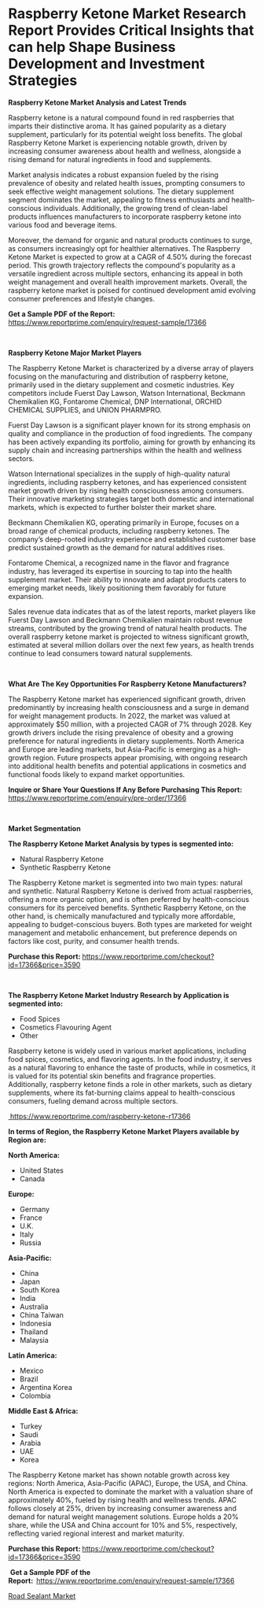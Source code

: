 <p><h1>Raspberry Ketone Market Research Report Provides Critical Insights that can help Shape Business Development and Investment Strategies</h1></p><p><strong>Raspberry Ketone Market Analysis and Latest Trends</strong></p>
<p><p>Raspberry ketone is a natural compound found in red raspberries that imparts their distinctive aroma. It has gained popularity as a dietary supplement, particularly for its potential weight loss benefits. The global Raspberry Ketone Market is experiencing notable growth, driven by increasing consumer awareness about health and wellness, alongside a rising demand for natural ingredients in food and supplements.</p><p>Market analysis indicates a robust expansion fueled by the rising prevalence of obesity and related health issues, prompting consumers to seek effective weight management solutions. The dietary supplement segment dominates the market, appealing to fitness enthusiasts and health-conscious individuals. Additionally, the growing trend of clean-label products influences manufacturers to incorporate raspberry ketone into various food and beverage items.</p><p>Moreover, the demand for organic and natural products continues to surge, as consumers increasingly opt for healthier alternatives. The Raspberry Ketone Market is expected to grow at a CAGR of 4.50% during the forecast period. This growth trajectory reflects the compound's popularity as a versatile ingredient across multiple sectors, enhancing its appeal in both weight management and overall health improvement markets. Overall, the raspberry ketone market is poised for continued development amid evolving consumer preferences and lifestyle changes.</p></p>
<p><strong>Get a Sample PDF of the Report:&nbsp;</strong> <a href="https://www.reportprime.com/enquiry/request-sample/17366?utm_campaign=2302&utm_medium=2&utm_source=Github&utm_content=ia&utm_term=18032025&utm_id=raspberry-ketone">https://www.reportprime.com/enquiry/request-sample/17366</a></p>
<p>&nbsp;</p>
<p><strong>Raspberry Ketone Major Market Players</strong></p>
<p><p>The Raspberry Ketone Market is characterized by a diverse array of players focusing on the manufacturing and distribution of raspberry ketone, primarily used in the dietary supplement and cosmetic industries. Key competitors include Fuerst Day Lawson, Watson International, Beckmann Chemikalien KG, Fontarome Chemical, DNP International, ORCHID CHEMICAL SUPPLIES, and UNION PHARMPRO.</p><p>Fuerst Day Lawson is a significant player known for its strong emphasis on quality and compliance in the production of food ingredients. The company has been actively expanding its portfolio, aiming for growth by enhancing its supply chain and increasing partnerships within the health and wellness sectors. </p><p>Watson International specializes in the supply of high-quality natural ingredients, including raspberry ketones, and has experienced consistent market growth driven by rising health consciousness among consumers. Their innovative marketing strategies target both domestic and international markets, which is expected to further bolster their market share.</p><p>Beckmann Chemikalien KG, operating primarily in Europe, focuses on a broad range of chemical products, including raspberry ketones. The company’s deep-rooted industry experience and established customer base predict sustained growth as the demand for natural additives rises.</p><p>Fontarome Chemical, a recognized name in the flavor and fragrance industry, has leveraged its expertise in sourcing to tap into the health supplement market. Their ability to innovate and adapt products caters to emerging market needs, likely positioning them favorably for future expansion.</p><p>Sales revenue data indicates that as of the latest reports, market players like Fuerst Day Lawson and Beckmann Chemikalien maintain robust revenue streams, contributed by the growing trend of natural health products. The overall raspberry ketone market is projected to witness significant growth, estimated at several million dollars over the next few years, as health trends continue to lead consumers toward natural supplements.</p></p>
<p>&nbsp;</p>
<p><strong>What Are The Key Opportunities For Raspberry Ketone Manufacturers?</strong></p>
<p><p>The Raspberry Ketone market has experienced significant growth, driven predominantly by increasing health consciousness and a surge in demand for weight management products. In 2022, the market was valued at approximately $50 million, with a projected CAGR of 7% through 2028. Key growth drivers include the rising prevalence of obesity and a growing preference for natural ingredients in dietary supplements. North America and Europe are leading markets, but Asia-Pacific is emerging as a high-growth region. Future prospects appear promising, with ongoing research into additional health benefits and potential applications in cosmetics and functional foods likely to expand market opportunities.</p></p>
<p><strong>Inquire or Share Your Questions If Any Before Purchasing This Report:</strong> <a href="https://www.reportprime.com/enquiry/pre-order/17366?utm_campaign=2302&utm_medium=2&utm_source=Github&utm_content=ia&utm_term=18032025&utm_id=raspberry-ketone">https://www.reportprime.com/enquiry/pre-order/17366</a></p>
<p>&nbsp;</p>
<p><strong>Market Segmentation</strong></p>
<p><strong>The Raspberry Ketone Market Analysis by types is segmented into:</strong></p>
<p><ul><li>Natural Raspberry Ketone</li><li>Synthetic Raspberry Ketone</li></ul></p>
<p><p>The Raspberry Ketone market is segmented into two main types: natural and synthetic. Natural Raspberry Ketone is derived from actual raspberries, offering a more organic option, and is often preferred by health-conscious consumers for its perceived benefits. Synthetic Raspberry Ketone, on the other hand, is chemically manufactured and typically more affordable, appealing to budget-conscious buyers. Both types are marketed for weight management and metabolic enhancement, but preference depends on factors like cost, purity, and consumer health trends.</p></p>
<p><strong>Purchase this Report:&nbsp;</strong><a href="https://www.reportprime.com/checkout?id=17366&price=3590&utm_campaign=2302&utm_medium=2&utm_source=Github&utm_content=ia&utm_term=18032025&utm_id=raspberry-ketone">https://www.reportprime.com/checkout?id=17366&price=3590</a></p>
<p>&nbsp;</p>
<p><strong>The Raspberry Ketone Market Industry Research by Application is segmented into:</strong></p>
<p><ul><li>Food Spices</li><li>Cosmetics Flavouring Agent</li><li>Other</li></ul></p>
<p><p>Raspberry ketone is widely used in various market applications, including food spices, cosmetics, and flavoring agents. In the food industry, it serves as a natural flavoring to enhance the taste of products, while in cosmetics, it is valued for its potential skin benefits and fragrance properties. Additionally, raspberry ketone finds a role in other markets, such as dietary supplements, where its fat-burning claims appeal to health-conscious consumers, fueling demand across multiple sectors.</p></p>
<p><a href="https://www.reportprime.com/raspberry-ketone-r17366?utm_campaign=2302&utm_medium=2&utm_source=Github&utm_content=ia&utm_term=18032025&utm_id=raspberry-ketone">&nbsp;https://www.reportprime.com/raspberry-ketone-r17366</a></p>
<p><strong>In terms of Region, the Raspberry Ketone Market Players available by Region are:</strong></p>
<p>
    <p> <strong> North America: </strong>
        <ul>
            <li>United States</li>
            <li>Canada</li>
        </ul>
        </p> 
    <p> <strong> Europe: </strong>
        <ul>
            <li>Germany</li>
            <li>France</li>
            <li>U.K.</li>
            <li>Italy</li>
            <li>Russia</li>
        </ul>
        </p> 
    <p> <strong> Asia-Pacific: </strong>
        <ul>
            <li>China</li>
            <li>Japan</li>
            <li>South Korea</li>
            <li>India</li>
            <li>Australia</li>
            <li>China Taiwan</li>
            <li>Indonesia</li>
            <li>Thailand</li>
            <li>Malaysia</li>
        </ul>
        </p> 
    <p> <strong> Latin America: </strong>
        <ul>
            <li>Mexico</li>
            <li>Brazil</li>
            <li>Argentina Korea</li>
            <li>Colombia</li>
        </ul>
        </p> 
    <p> <strong> Middle East & Africa: </strong>
        <ul>
            <li>Turkey</li>
            <li>Saudi</li>
            <li>Arabia</li>
            <li>UAE</li>
            <li>Korea</li>
        </ul>
    </p>
    </p>
<p><p>The Raspberry Ketone market has shown notable growth across key regions: North America, Asia-Pacific (APAC), Europe, the USA, and China. North America is expected to dominate the market with a valuation share of approximately 40%, fueled by rising health and wellness trends. APAC follows closely at 25%, driven by increasing consumer awareness and demand for natural weight management solutions. Europe holds a 20% share, while the USA and China account for 10% and 5%, respectively, reflecting varied regional interest and market maturity.</p></p>
<p><strong>Purchase this Report: </strong><a href="https://www.reportprime.com/checkout?id=17366&price=3590&utm_campaign=2302&utm_medium=2&utm_source=Github&utm_content=ia&utm_term=18032025&utm_id=raspberry-ketone">https://www.reportprime.com/checkout?id=17366&price=3590</a></p>
<p>&nbsp;<strong>Get a Sample PDF of the Report:&nbsp;&nbsp;</strong><a href="https://www.reportprime.com/enquiry/request-sample/17366?utm_campaign=2302&utm_medium=2&utm_source=Github&utm_content=ia&utm_term=18032025&utm_id=raspberry-ketone">https://www.reportprime.com/enquiry/request-sample/17366</a></p>
<p><strong></strong></p>
<p><p><a href="https://github.com/FosterFahey91/Market-Research-Report-List-1/blob/main/road-sealant-market.md?utm_campaign=2302&utm_medium=2&utm_source=Github&utm_content=ia&utm_term=18032025&utm_id=raspberry-ketone">Road Sealant Market</a></p></p>